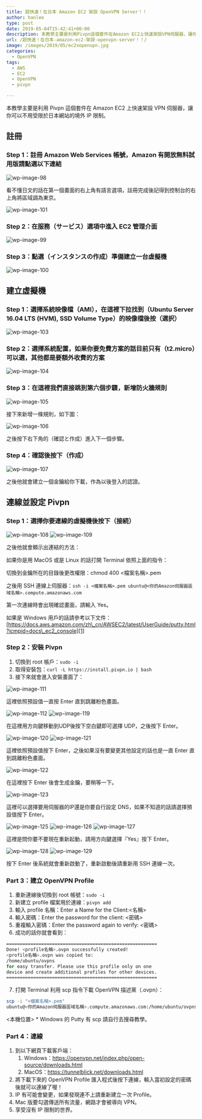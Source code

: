 ```yaml
---
title: 超快速！在日本 Amazon EC2 架設 OpenVPN Server！！
author: hanlee
type: post
date: 2019-05-04T15:42:41+00:00
description: 本教學主要是利用Pivpn這個套件在Amazon EC2上快速架設VPN伺服器，讓你可以不用受限於日本網站的境外IP限制。
url: /超快速！在日本-amazon-ec2-架設-openvpn-server！！/
image: /images/2019/05/ec2xopenvpn.jpg
categories:
  - OpenVPN
tags:
  - AWS
  - EC2
  - OpenVPN
  - pivpn

---
```


本教學主要是利用 Pivpn 這個套件在 Amazon EC2 上快速架設 VPN 伺服器，讓你可以不用受限於日本網站的境外 IP 限制。

## 註冊

### Step 1：註冊 Amazon Web Services 帳號，Amazon 有開放無料試用版請點選以下連結

![wp-image-98](/images/2019/05/スクリーンショット-2018-02-11-23.55.21.png)

看不懂日文的話在第一個畫面的右上角有語言選項，註冊完成後記得到控制台的右上角將區域調為東京。

![wp-image-101](/images/2019/05/スクリーンショット-2018-02-12-0.05.39.png)

### Step 2：在服務（サービス）選項中進入 EC2 管理介面

![wp-image-99](/images/2019/05/スクリーンショット-2018-02-11-23.55.58.png)

### Step 3：點選（インスタンスの作成）準備建立一台虛擬機

![wp-image-100](/images/2019/05/スクリーンショット-2018-02-11-23.56.10.png)

## 建立虛擬機

### Step 1：選擇系統映像檔（AMI），在這裡下拉找到（Ubuntu Server 16.04 LTS (HVM), SSD Volume Type）的映像檔後按（選択）

![wp-image-103](/images/2019/05/スクリーンショット-2018-02-12-0.14.05.png)

### Step 2：選擇系統配置，如果你要免費方案的話目前只有（t2.micro）可以選，其他都是要額外收費的方案

![wp-image-104](/images/2019/05/スクリーンショット-2018-02-12-0.18.24.png)

### Step 3：在這裡我們直接跳到第六個步驟，新增防火牆規則

![wp-image-105](/images/2019/05/スクリーンショット-2018-02-12-0.21.34.png)

接下來新增一條規則，如下圖：

![wp-image-106](/images/2019/05/スクリーンショット-2018-02-12-0.23.32.png)

之後按下右下角的（確認と作成）進入下一個步驟。

### Step 4：確認後按下（作成）

![wp-image-107](/images/2019/05/スクリーンショット-2018-02-12-0.27.14.png)

之後他就會建立一個金鑰給你下載，作為以後登入的認證。

## 連線並設定 Pivpn

### Step 1：選擇你要連線的虛擬機後按下（接続）

![wp-image-108](/images/2019/05/スクリーンショット-2018-02-12-0.33.42.png)
![wp-image-109](/images/2019/05/スクリーンショット-2018-02-12-0.37.52.png)

之後他就會顯示出連結的方法：

如果你是用 MacOS 或是 Linux 的話打開 Terminal 依照上面的指令：

切換到金鑰所在的目錄後更改權限：chmod 400 <檔案名稱>.pem

之後用 SSH 連線上伺服器：`ssh -i <檔案名稱>.pem ubuntu@<你的Amazon伺服器區域名稱>.compute.amazonaws.com`

第一次連線時會出現確認畫面，請輸入 Yes。

如果是 Windows 用戶的話請參考以下文件：[https://docs.aws.amazon.com/zh\_cn/AWSEC2/latest/UserGuide/putty.html?icmpid=docs\_ec2_console][1]

### Step 2：安裝 Pivpn

1. 切換到 root 帳戶：`sudo -i`
2. 取得安裝包：`curl -L https://install.pivpn.io | bash`
3. 接下來就會進入安裝畫面了：

![wp-image-111](/images/2019/05/スクリーンショット-2018-02-12-0.54.01.png)

這裡依照預設值一直按 Enter 直到跳離粉色畫面。

![wp-image-112](/images/2019/05/スクリーンショット-2018-02-12-0.54.07.png)
![wp-image-119](/images/2019/05/スクリーンショット-2018-02-12-0.54.32.png)

在這裡用方向鍵移動到UDP後按下空白鍵即可選擇 UDP，之後按下 Enter。

![wp-image-120](/images/2019/05/スクリーンショット-2018-02-12-0.54.42.png)
![wp-image-121](/images/2019/05/スクリーンショット-2018-02-12-0.54.46.png)

這裡依照預設值按下 Enter，之後如果沒有要變更其他設定的話也是一直 Enter 直到跳離粉色畫面。

![wp-image-122](/images/2019/05/スクリーンショット-2018-02-12-0.54.50.png)

在這裡按下 Enter 後會生成金鑰，要稍等一下。

![wp-image-123](/images/2019/05/スクリーンショット-2018-02-12-0.54.54.png)

這裡可以選擇要用伺服器的IP還是你要自行設定 DNS，如果不知道的話請選擇預設值按下 Enter。

![wp-image-125](/images/2019/05/スクリーンショット-2018-02-12-1.04.35.png)
![wp-image-126](/images/2019/05/スクリーンショット-2018-02-12-1.04.39.png)
![wp-image-127](/images/2019/05/スクリーンショット-2018-02-12-1.04.44.png)

這裡是問你要不要現在重新起動，請用方向鍵選擇『Yes』按下 Enter。

![wp-image-128](/images/2019/05/スクリーンショット-2018-02-12-1.04.49.png)
![wp-image-129](/images/2019/05/スクリーンショット-2018-02-12-1.04.55.png)

按下 Enter 後系統就會重新啟動了，重新啟動後請重新用 SSH 連線一次。

### Part 3：建立 OpenVPN Profile

1. 重新連線後切換到 root 帳號：`sudo -i`
2. 新建立 profile 檔案用於連線：`pivpn add`
3. 輸入 profile 名稱：Enter a Name for the Client:<名稱>
4. 輸入密碼：Enter the password for the client: <密碼>
5. 重複輸入密碼：Enter the password again to verify: <密碼>
6. 成功的話你就會看到：

```bash
========================================================
Done! <profile名稱>.ovpn successfully created!
<profile名稱>.ovpn was copied to:
/home/ubuntu/ovpns
for easy transfer. Please use this profile only on one
device and create additional profiles for other devices.
========================================================
```

7. 打開 Terminal 利用 scp 指令下載 OpenVPN 描述黨（.ovpn）：

```bash
scp -i "<檔案名稱>.pem"
ubuntu@<你的Amazon伺服器區域名稱>.compute.amazonaws.com:/home/ubuntu/ovpns/<profile名稱>.ovpn
```

<本機位置> * Windows 的 Putty 有 scp 請自行去搜尋教學。

### Part 4：連線

1. 到以下網頁下載客戶端：
   1. Windows：<https://openvpn.net/index.php/open-source/downloads.html>
   2. MacOS：<https://tunnelblick.net/downloads.html>
2. 將下載下來的 OpenVPN Profile 匯入程式後按下連線，輸入當初設定的密碼後就可以連線了喔！
3. IP 有可能會變更，如果發現連不上請重新建立一次 Profile。
4. Mac 版要勾選傳送所有流量，網路才會被導向 VPN。
5. 享受沒有 IP 限制的世界。

[1]: https://docs.aws.amazon.com/zh_cn/AWSEC2/latest/UserGuide/putty.html?icmpid=docs_ec2_console
